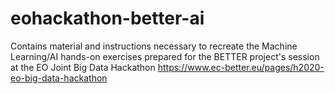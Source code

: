 # eohackathon-better-ai
Contains material and instructions necessary to recreate the Machine Learning/AI hands-on exercises prepared for the BETTER project's session at the EO Joint Big Data Hackathon https://www.ec-better.eu/pages/h2020-eo-big-data-hackathon
